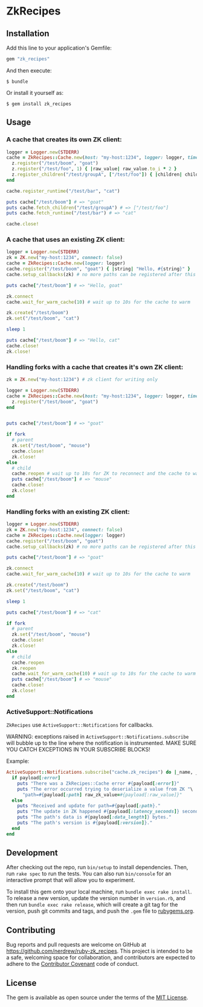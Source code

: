 # ZkRecipes

## Installation

Add this line to your application's Gemfile:

```ruby
gem "zk_recipes"
```

And then execute:

    $ bundle

Or install it yourself as:

    $ gem install zk_recipes

## Usage

### A cache that creates its own ZK client:

```ruby
logger = Logger.new(STDERR)
cache = ZkRecipes::Cache.new(host: "my-host:1234", logger: logger, timeout: 10, zk_opts: { timeout: 5 }) do |z|
  z.register("/test/boom", "goat")
  z.register("/test/foo", 1) { |raw_value| raw_value.to_i * 2 }
  z.register_children("/test/groupA", ["/test/foo"]) { |children| children.map { |child| "/test/#{child}" } }
end

cache.register_runtime("/test/bar", "cat")

puts cache["/test/boom"] # => "goat"
puts cache.fetch_children("/test/groupA") # => ["/test/foo"]
puts cache.fetch_runtime("/test/bar") # => "cat"

cache.close!
```

### A cache that uses an existing ZK client:

```ruby
logger = Logger.new(STDERR)
zk = ZK.new("my-host:1234", connect: false)
cache = ZkRecipes::Cache.new(logger: logger)
cache.register("/test/boom", "goat") { |string| "Hello, #{string}" }
cache.setup_callbacks(zk) # no more paths can be registered after this

puts cache["/test/boom"] # => "Hello, goat"

zk.connect
cache.wait_for_warm_cache(10) # wait up to 10s for the cache to warm

zk.create("/test/boom")
zk.set("/test/boom", "cat")

sleep 1

puts cache["/test/boom"] # => "Hello, cat"
cache.close!
zk.close!
```

### Handling forks with a cache that creates it's own ZK client:

```ruby
zk = ZK.new("my-host:1234") # zk client for writing only

logger = Logger.new(STDERR)
cache = ZkRecipes::Cache.new(host: "my-host:1234", logger: logger, timeout: 10) do |z|
  z.register("/test/boom", "goat")
end


puts cache["/test/boom"] # => "goat"

if fork
  # parent
  zk.set("/test/boom", "mouse")
  cache.close!
  zk.close!
else
  # child
  cache.reopen # wait up to 10s for ZK to reconnect and the cache to warm
  puts cache["/test/boom"] # => "mouse"
  cache.close!
  zk.close!
end
```

### Handling forks with an existing ZK client:

```ruby
logger = Logger.new(STDERR)
zk = ZK.new("my-host:1234", connect: false)
cache = ZkRecipes::Cache.new(logger: logger)
cache.register("/test/boom", "goat")
cache.setup_callbacks(zk) # no more paths can be registered after this

puts cache["/test/boom"] # => "goat"

zk.connect
cache.wait_for_warm_cache(10) # wait up to 10s for the cache to warm

zk.create("/test/boom")
zk.set("/test/boom", "cat")

sleep 1

puts cache["/test/boom"] # => "cat"

if fork
  # parent
  zk.set("/test/boom", "mouse")
  cache.close!
  zk.close!
else
  # child
  cache.reopen
  zk.reopen
  cache.wait_for_warm_cache(10) # wait up to 10s for the cache to warm again
  puts cache["/test/boom"] # => "mouse"
  cache.close!
  zk.close!
end
```

### ActiveSupport::Notifications

`ZkRecipes` use `ActiveSupport::Notifications` for callbacks.

WARNING: exceptions raised in `ActiveSupport::Notifications.subscribe` will
bubble up to the line where the notification is instrumented. MAKE SURE YOU
CATCH EXCEPTIONS IN YOUR SUBSCRIBE BLOCKS!

Example:

```ruby
ActiveSupport::Notifications.subscribe("cache.zk_recipes") do |_name, _start, _finish, _id, payload|
  if payload[:error]
    puts "There was a ZkRecipes::Cache error #{payload[:error]}"
    puts "The error occurred trying to deserialize a value from ZK "\
      "path=#{payload[:path] raw_zk_value=#{payload[:raw_value]}"
  else
    puts "Received and update for path=#{payload[:path}."
    puts "The update in ZK happened #{payload[:latency_seconds]} seconds ago."
    puts "The path's data is #{payload[:data_length]} bytes."
    puts "The path's version is #{payload[:version]}."
  end
end
```

## Development

After checking out the repo, run `bin/setup` to install dependencies. Then, run
`rake spec` to run the tests. You can also run `bin/console` for an interactive
prompt that will allow you to experiment.

To install this gem onto your local machine, run `bundle exec rake install`. To
release a new version, update the version number in `version.rb`, and then run
`bundle exec rake release`, which will create a git tag for the version, push
git commits and tags, and push the `.gem` file to
[rubygems.org](https://rubygems.org).

## Contributing

Bug reports and pull requests are welcome on GitHub at
https://github.com/nerdrew/ruby-zk_recipes. This project is intended to be a
safe, welcoming space for collaboration, and contributors are expected to
adhere to the [Contributor Covenant](http://contributor-covenant.org) code of
conduct.

## License

The gem is available as open source under the terms of the [MIT
License](http://opensource.org/licenses/MIT).
